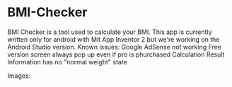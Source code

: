 # BMI-Checker
BMI Checker is a tool used to calculate your BMI. This app is currently written only for android with Mit App Inventor 2 but we're working on the Android Studio version. 
Known issues: 
Google AdSense not working 
Free version screen always pop up even if pro is phurchased
Calculation Result Information has no "normal weight" state

Images:
